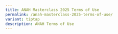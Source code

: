 ```yaml
---
title: ANAH Masterclass 2025 Terms of Use
permalink: /anah-masterclass-2025-terms-of-use/
variant: tiptap
description: ANAH Terms of Use
---
```


